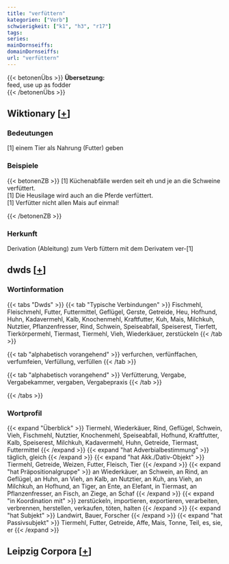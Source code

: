 ```yaml
---
title: "verfüttern"
kategorien: ["Verb"]
schwierigkeit: ["k1", "h3", "r17"]
tags:
series:
mainDornseiffs:
domainDornseiffs:
url: "verfüttern"
---
```


{{< betonenÜbs >}}
**Übersetzung:**  
feed, use up as fodder  
{{< /betonenÜbs >}}

## Wiktionary [[+](https://de.wiktionary.org/wiki/verfüttern)]

### Bedeutungen
[1] einem Tier als Nahrung (Futter) geben  

### Beispiele
{{< betonenZB >}}
[1] Küchenabfälle werden seit eh und je an die Schweine verfüttert.  
[1] Die Heusilage wird auch an die Pferde verfüttert.  
[1] Verfütter nicht allen Mais auf einmal!  

{{< /betonenZB >}}
### Herkunft
Derivation (Ableitung) zum Verb füttern mit dem Derivatem ver-[1]  



## dwds [[+](https://www.dwds.de/wb/verfüttern)]

### Wortinformation
{{< tabs "Dwds" >}}
{{< tab "Typische Verbindungen" >}}
Fischmehl, Fleischmehl, Futter, Futtermittel, Geflügel, Gerste, Getreide, Heu, Hofhund, Huhn, Kadavermehl, Kalb, Knochenmehl, Kraftfutter, Kuh, Mais, Milchkuh, Nutztier, Pflanzenfresser, Rind, Schwein, Speiseabfall, Speiserest, Tierfett, Tierkörpermehl, Tiermast, Tiermehl, Vieh, Wiederkäuer, zerstückeln
{{< /tab >}}

{{< tab "alphabetisch vorangehend" >}}
verfurchen, verfünffachen, verfumfeien, Verfüllung, verfüllen
{{< /tab >}}

{{< tab "alphabetisch vorangehend" >}}
Verfütterung, Vergabe, Vergabekammer, vergaben, Vergabepraxis
{{< /tab >}}

{{< /tabs >}}

### Wortprofil
{{< expand "Überblick" >}} Tiermehl, Wiederkäuer, Rind, Geflügel, Schwein, Vieh, Fischmehl, Nutztier, Knochenmehl, Speiseabfall, Hofhund, Kraftfutter, Kalb, Speiserest, Milchkuh, Kadavermehl, Huhn, Getreide, Tiermast, Futtermittel {{< /expand >}}
{{< expand "hat Adverbialbestimmung" >}} täglich, gleich {{< /expand >}}
{{< expand "hat Akk./Dativ-Objekt" >}} Tiermehl, Getreide, Weizen, Futter, Fleisch, Tier {{< /expand >}}
{{< expand "hat Präpositionalgruppe" >}} an Wiederkäuer, an Schwein, an Rind, an Geflügel, an Huhn, an Vieh, an Kalb, an Nutztier, an Kuh, ans Vieh, an Milchkuh, an Hofhund, an Tiger, an Ente, an Elefant, in Tiermast, an Pflanzenfresser, an Fisch, an Ziege, an Schaf {{< /expand >}}
{{< expand "in Koordination mit" >}} zerstückeln, importieren, exportieren, verarbeiten, verbrennen, herstellen, verkaufen, töten, halten {{< /expand >}}
{{< expand "hat Subjekt" >}} Landwirt, Bauer, Forscher {{< /expand >}}
{{< expand "hat Passivsubjekt" >}} Tiermehl, Futter, Getreide, Affe, Mais, Tonne, Teil, es, sie, er {{< /expand >}}

## Leipzig Corpora [[+](https://corpora.uni-leipzig.de/en/res?word=verfüttern&corpusId=deu_newscrawl-public_2018)]


